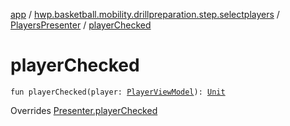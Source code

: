 [app](../../index.md) / [hwp.basketball.mobility.drillpreparation.step.selectplayers](../index.md) / [PlayersPresenter](index.md) / [playerChecked](.)

# playerChecked

`fun playerChecked(player: `[`PlayerViewModel`](../../hwp.basketball.mobility.entitiy.player/-player-view-model/index.md)`): `[`Unit`](https://kotlinlang.org/api/latest/jvm/stdlib/kotlin/-unit/index.html)

Overrides [Presenter.playerChecked](../-players-contract/-presenter/player-checked.md)

